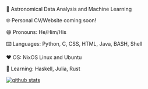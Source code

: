 
🌌 Astronomical Data Analysis and Machine Learning

🌐 Personal CV/Website coming soon!

😄 Pronouns: He/Him/His

⌨️ Languages: Python, C, CSS, HTML, Java, BASH, Shell

❤️ OS: NixOS Linux and Ubuntu

🌱 Learning: Haskell, Julia, Rust
  
[![github stats](https://github-readme-stats.vercel.app/api?username=doc-ock&include_all_commits=true&show_icons=true&hide_title=true&hide_border=true&theme=dracula
)](https://github.com/doc-ock)

<!--
**doc-ock/doc-ock** is a ✨ _special_ ✨ repository because its `README.md` (this file) appears on your GitHub profile.

Here are some ideas to get you started:

- 🔭 I’m currently working on ...
- 🌱 I’m currently learning ...
- 👯 I’m looking to collaborate on ...
- 🤔 I’m looking for help with ...
- 💬 Ask me about ...
- 📫 How to reach me: ...
- 😄 Pronouns: ...
- ⚡ Fun fact: ...
-->
